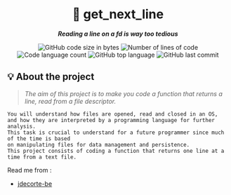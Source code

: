 <h1 align="center">
	📖 get_next_line
</h1>

<p align="center">
	<b><i>Reading a line on a fd is way too tedious</i></b><br>
</p>

<p align="center">
	<img alt="GitHub code size in bytes" src="https://img.shields.io/github/languages/code-size/DanNoKenshi/GNL?color=lightblue" />
	<img alt="Number of lines of code" src="https://img.shields.io/tokei/lines/github/DanNoKenshi/GNL?color=critical" />
	<img alt="Code language count" src="https://img.shields.io/github/languages/count/DanNoKenshi/GNL?color=yellow" />
	<img alt="GitHub top language" src="https://img.shields.io/github/languages/top/DanNoKenshi/GNL?color=blue" />
	<img alt="GitHub last commit" src="https://img.shields.io/github/last-commit/DanNoKenshi/GNL?color=green" />
</p>

## 💡 About the project

> _The aim of this project is to make you code a function that returns a line, read from a file descriptor._

	You will understand how files are opened, read and closed in an OS,
	and how they are interpreted by a programming language for further analysis.
	This task is crucial to understand for a future programmer since much of the time is based
	on manipulating files for data management and persistence.
	This project consists of coding a function that returns one line at a time from a text file.
  
 Read me from :

* [jdecorte-be](https://github.com/jdecorte-be)
